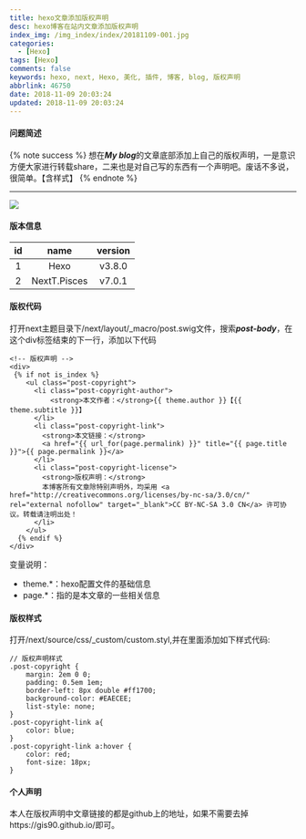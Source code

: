 ```yaml
---
title: hexo文章添加版权声明
desc: hexo博客在站内文章添加版权声明
index_img: /img_index/index/20181109-001.jpg
categories:
  - [Hexo]
tags: [Hexo]
comments: false
keywords: hexo, next, Hexo, 美化, 插件, 博客, blog, 版权声明
abbrlink: 46750
date: 2018-11-09 20:03:24
updated: 2018-11-09 20:03:24
---
```

#### 问题简述

{% note success %}
想在***My blog***的文章底部添加上自己的版权声明，一是意识方便大家进行转载share，二来也是对自己写的东西有一个声明吧。废话不多说，很简单。【含样式】
{% endnote %}

<!--more-->

<hr />

![](article_banquanshengming.png)

#### 版本信息

| id |     name     | version |
| :-: | :----------: | :-----: |
| 1 |     Hexo     | v3.8.0 |
| 2 | NextT.Pisces | v7.0.1 |

#### 版权代码

打开next主题目录下/next/layout/_macro/post.swig文件，搜索***post-body***，在这个div标签结束的下一行，添加以下代码

```
<!-- 版权声明 -->
<div>
 {% if not is_index %}
    <ul class="post-copyright">
      <li class="post-copyright-author">
          <strong>本文作者：</strong>{{ theme.author }}【{{ theme.subtitle }}】
      </li>
      <li class="post-copyright-link">
        <strong>本文链接：</strong>
        <a href="{{ url_for(page.permalink) }}" title="{{ page.title }}">{{ page.permalink }}</a>
      </li>
      <li class="post-copyright-license">
        <strong>版权声明：</strong>
        本博客所有文章除特别声明外，均采用 <a href="http://creativecommons.org/licenses/by-nc-sa/3.0/cn/" rel="external nofollow" target="_blank">CC BY-NC-SA 3.0 CN</a> 许可协议。转载请注明出处！
      </li>
    </ul>
  {% endif %}
</div>
```

变量说明：

* theme.*：hexo配置文件的基础信息
* page.*：指的是本文章的一些相关信息

#### 版权样式

打开/next/source/css/_custom/custom.styl,并在里面添加如下样式代码:

```
// 版权声明样式
.post-copyright {
    margin: 2em 0 0;
    padding: 0.5em 1em;
    border-left: 8px double #ff1700;
    background-color: #EAECEE;
    list-style: none;
}
.post-copyright-link a{
    color: blue;
}
.post-copyright-link a:hover {
    color: red;
    font-size: 18px;
}
```

#### 个人声明

本人在版权声明中文章链接的都是github上的地址，如果不需要去掉https://gis90.github.io/即可。
